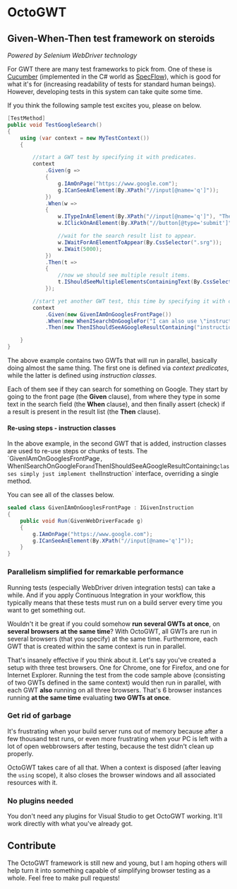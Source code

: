 # OctoGWT
## Given-When-Then test framework on steroids
*Powered by Selenium WebDriver technology*

For GWT there are many test frameworks to pick from. One of these is [Cucumber](http://cukes.info/) (implemented in the C# world as [SpecFlow](http://www.specflow.org/)), which is good for what it's for (increasing readability of tests for standard human beings). However, developing tests in this system can take quite some time.

If you think the following sample test excites you, please on below.

```csharp
[TestMethod]
public void TestGoogleSearch()
{
    using (var context = new MyTestContext())
    {

        //start a GWT test by specifying it with predicates.
        context
            .Given(g =>
            {
                g.IAmOnPage("https://www.google.com");
                g.ICanSeeAnElement(By.XPath("//input[@name='q']"));
            })
            .When(w =>
            {
                w.ITypeInAnElement(By.XPath("//input[@name='q']"), "The \"GWT\" framework is cool!");
                w.IClickOnAnElement(By.XPath("//button[@type='submit']"));

                //wait for the search result list to appear.
                w.IWaitForAnElementToAppear(By.CssSelector(".srg"));
                w.IWait(5000);
            })
            .Then(t =>
            {
                //now we should see multiple result items.
                t.IShouldSeeMultipleElementsContainingText(By.CssSelector(".g"), "GWT");
            });

        //start yet another GWT test, this time by specifying it with custom instructions.
        context
            .Given(new GivenIAmOnGooglesFrontPage())
            .When(new WhenISearchOnGoogleFor("I can also use \"instructions\"!"))
            .Then(new ThenIShouldSeeAGoogleResultContaining("instructions"));

    }
}
```

The above example contains two GWTs that will run in parallel, basically doing almost the same thing. The first one is defined via *context predicates*, while the latter is defined using *instruction classes*.

Each of them see if they can search for something on Google. They start by going to the front page (the **Given** clause), from where they type in some text in the search field (the **When** clause), and then finally assert (check) if a result is present in the result list (the **Then** clause).

#### Re-using steps - instruction classes
In the above example, in the second GWT that is added, instruction classes are used to re-use steps or chunks of tests. The ´GivenIAmOnGooglesFrontPage`, `WhenISearchOnGoogleFor` and `ThenIShouldSeeAGoogleResultContaining` classes simply just implement the `IInstruction` interface, overriding a single method.

You can see all of the classes below.

```csharp
sealed class GivenIAmOnGooglesFrontPage : IGivenInstruction
{
    public void Run(GivenWebDriverFacade g)
    {
        g.IAmOnPage("https://www.google.com");
        g.ICanSeeAnElement(By.XPath("//input[@name='q']"));
    }
}
```

### Parallelism simplified for remarkable performance
Running tests (especially WebDriver driven integration tests) can take a while. And if you apply Continuous Integration in your workflow, this typically means that these tests must run on a build server every time you want to get something out.

Wouldn't it be great if you could somehow **run several GWTs at once**, on **several browsers at the same time**? With OctoGWT, all GWTs are run in several browsers (that you specify) at the same time. Furthermore, each GWT that is created within the same context is run in parallel.

That's insanely effective if you think about it. Let's say you've created a setup with three test browsers. One for Chrome, one for Firefox, and one for Internet Explorer. Running the test from the code sample above (consisting of two GWTs defined in the same context) would then run in parallel, with each GWT **also** running on all three browsers. That's 6 browser instances running **at the same time** evaluating **two GWTs at once**.

### Get rid of garbage
It's frustrating when your build server runs out of memory because after a few thousand test runs, or even more frustrating when your PC is left with a lot of open webbrowsers after testing, because the test didn't clean up properly.

OctoGWT takes care of all that. When a context is disposed (after leaving the ``using`` scope), it also closes the browser windows and all associated resources with it.

### No plugins needed
You don't need any plugins for Visual Studio to get OctoGWT working. It'll work directly with what you've already got.

## Contribute
The OctoGWT framework is still new and young, but I am hoping others will help turn it into something capable of simplifying browser testing as a whole. Feel free to make pull requests!
